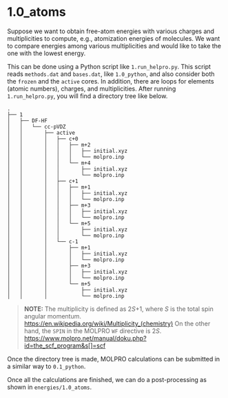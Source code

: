 # 1.0_atoms

Suppose we want to obtain free-atom energies with various charges and multiplicities
to compute, e.g., atomization energies of molecules.
We want to compare energies among various multiplicities and would like to take the one
with the lowest energy.

This can be done using a Python script like `1.run_helpro.py`.
This script reads `methods.dat` and `bases.dat`, like `1.0_python`, and also consider
both the `frozen` and the `active` cores.
In addition, there are loops for elements (atomic numbers), charges, and multiplicities.
After running `1.run_helpro.py`, you will find a directory tree like below.
```
.
├── 1
│   ├── DF-HF
│   │   └── cc-pVDZ
│   │       ├── active
│   │       │   ├── c+0
│   │       │   │   ├── m+2
│   │       │   │   │   ├── initial.xyz
│   │       │   │   │   └── molpro.inp
│   │       │   │   └── m+4
│   │       │   │       ├── initial.xyz
│   │       │   │       └── molpro.inp
│   │       │   ├── c+1
│   │       │   │   ├── m+1
│   │       │   │   │   ├── initial.xyz
│   │       │   │   │   └── molpro.inp
│   │       │   │   ├── m+3
│   │       │   │   │   ├── initial.xyz
│   │       │   │   │   └── molpro.inp
│   │       │   │   └── m+5
│   │       │   │       ├── initial.xyz
│   │       │   │       └── molpro.inp
│   │       │   └── c-1
│   │       │       ├── m+1
│   │       │       │   ├── initial.xyz
│   │       │       │   └── molpro.inp
│   │       │       ├── m+3
│   │       │       │   ├── initial.xyz
│   │       │       │   └── molpro.inp
│   │       │       └── m+5
│   │       │           ├── initial.xyz
│   │       │           └── molpro.inp

```

> **NOTE:**
> The multiplicity is defined as 2<i>S</i>+1,
> where <i>S</i> is the total spin angular momentum.
> https://en.wikipedia.org/wiki/Multiplicity_(chemistry)
> On the other hand, the `SPIN` in the MOLPRO `WF` directive is 2<i>S</i>.
> https://www.molpro.net/manual/doku.php?id=the_scf_program&s[]=scf

Once the directory tree is made, MOLPRO calculations can be submitted in a similar way
to `0.1_python`.

Once all the calculations are finished, we can do a post-processing as shown in
`energies/1.0_atoms`.

